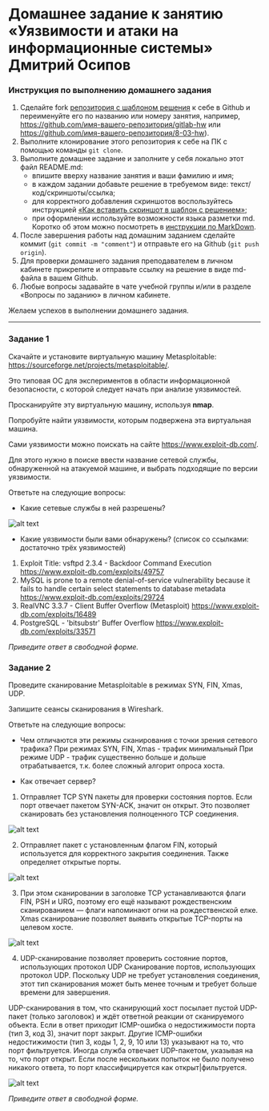 # Домашнее задание к занятию «Уязвимости и атаки на информационные системы» Дмитрий Осипов

### Инструкция по выполнению домашнего задания

1. Сделайте fork [репозитория c шаблоном решения](https://github.com/netology-code/sys-pattern-homework) к себе в Github и переименуйте его по названию или номеру занятия, например, https://github.com/имя-вашего-репозитория/gitlab-hw или https://github.com/имя-вашего-репозитория/8-03-hw).
2. Выполните клонирование этого репозитория к себе на ПК с помощью команды `git clone`.
3. Выполните домашнее задание и заполните у себя локально этот файл README.md:
   - впишите вверху название занятия и ваши фамилию и имя;
   - в каждом задании добавьте решение в требуемом виде: текст/код/скриншоты/ссылка;
   - для корректного добавления скриншотов воспользуйтесь инструкцией [«Как вставить скриншот в шаблон с решением»](https://github.com/netology-code/sys-pattern-homework/blob/main/screen-instruction.md);
   - при оформлении используйте возможности языка разметки md. Коротко об этом можно посмотреть в [инструкции по MarkDown](https://github.com/netology-code/sys-pattern-homework/blob/main/md-instruction.md).
4. После завершения работы над домашним заданием сделайте коммит (`git commit -m "comment"`) и отправьте его на Github (`git push origin`).
5. Для проверки домашнего задания преподавателем в личном кабинете прикрепите и отправьте ссылку на решение в виде md-файла в вашем Github.
6. Любые вопросы задавайте в чате учебной группы и/или в разделе «Вопросы по заданию» в личном кабинете.

Желаем успехов в выполнении домашнего задания.

------

### Задание 1

Скачайте и установите виртуальную машину Metasploitable: https://sourceforge.net/projects/metasploitable/.

Это типовая ОС для экспериментов в области информационной безопасности, с которой следует начать при анализе уязвимостей.

Просканируйте эту виртуальную машину, используя **nmap**.

Попробуйте найти уязвимости, которым подвержена эта виртуальная машина.

Сами уязвимости можно поискать на сайте https://www.exploit-db.com/.

Для этого нужно в поиске ввести название сетевой службы, обнаруженной на атакуемой машине, и выбрать подходящие по версии уязвимости.

Ответьте на следующие вопросы:

- Какие сетевые службы в ней разрешены?

![alt text](https://github.com/shamantmn/sdb-homeworks/blob/main/resources/13-01-01_.png)



- Какие уязвимости были вами обнаружены? (список со ссылками: достаточно трёх уязвимостей)
  
1.	Exploit Title: vsftpd 2.3.4 - Backdoor Command Execution  https://www.exploit-db.com/exploits/49757
2.	MySQL is prone to a remote denial-of-service vulnerability because it fails to handle certain select statements to database metadata  https://www.exploit-db.com/exploits/29724 
3.	RealVNC 3.3.7 - Client Buffer Overflow (Metasploit)  https://www.exploit-db.com/exploits/16489 
4.	PostgreSQL - 'bitsubstr' Buffer Overflow  https://www.exploit-db.com/exploits/33571 



*Приведите ответ в свободной форме.*  

### Задание 2

Проведите сканирование Metasploitable в режимах SYN, FIN, Xmas, UDP.

Запишите сеансы сканирования в Wireshark.

Ответьте на следующие вопросы:

- Чем отличаются эти режимы сканирования с точки зрения сетевого трафика?
При режимах SYN, FIN, Xmas - трафик минимальный
При режиме UDP - трафик существенно больше и дольше отрабатывается, т.к. более сложный алгорит опроса хоста.


- Как отвечает сервер?

1. Отправляет TCP SYN пакеты для проверки состояния портов. Если порт отвечает пакетом SYN-ACK, значит он открыт. Это позволяет сканировать без установления полноценного TCP соединения. 

![alt text](https://github.com/shamantmn/sdb-homeworks/blob/main/resources/13-02-SYN.png)


2. Отправляет пакет с установленным флагом FIN, который используется для корректного закрытия соединения. Также определяет открытые порты.

![alt text](https://github.com/shamantmn/sdb-homeworks/blob/main/resources/13-02-FIN.png)


3. При этом сканировании в заголовке TCP устанавливаются флаги FIN, PSH и URG, поэтому его ещё называют рождественским сканированием — флаги напоминают огни на рождественской елке.
Xmas сканирование позволяет выявить открытые TCP-порты на целевом хосте. 

![alt text](https://github.com/shamantmn/sdb-homeworks/blob/main/resources/13-02-Xmas.png)


4. UDP-сканирование позволяет проверить состояние портов, использующих протокол UDP
Сканирование портов, использующих протокол UDP. Поскольку UDP не требует установления соединения, этот тип сканирования может быть менее точным и требует больше времени для завершения.

UDP-сканирования в том, что сканирующий хост посылает пустой UDP-пакет (только заголовок) и ждёт ответной реакции от сканируемого объекта. 
Если в ответ приходит ICMP-ошибка о недостижимости порта (тип 3, код 3), значит порт закрыт. Другие ICMP-ошибки недостижимости (тип 3, коды 1, 2, 9, 10 или 13) 
указывают на то, что порт фильтруется. Иногда служба отвечает UDP-пакетом, указывая на то, что порт открыт. 
Если после нескольких попыток не было получено никакого ответа, то порт классифицируется как открыт|фильтруется.


![alt text](https://github.com/shamantmn/sdb-homeworks/blob/main/resources/13-02-UDP.png)



*Приведите ответ в свободной форме.*
